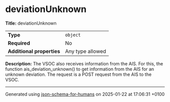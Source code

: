 # deviationUnknown

**Title:** deviationUnknown

|                           |                  |
| ------------------------- | ---------------- |
| **Type**                  | `object`         |
| **Required**              | No               |
| **Additional properties** | Any type allowed |

**Description:** The VSOC also receives information from the AIS. For this, the function ais_deviation_unknown() to get information from the AIS for an unknown deviation. The request is a POST request from the AIS to the VSOC.

----------------------------------------------------------------------------------------------------------------------------
Generated using [json-schema-for-humans](https://github.com/coveooss/json-schema-for-humans) on 2025-01-22 at 17:06:31 +0100